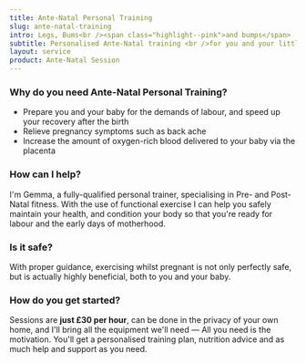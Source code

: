 ```yaml
---
title: Ante-Natal Personal Training
slug: ante-natal-training
intro: Legs, Bums<br /><span class="highlight--pink">and bumps</span>
subtitle: Personalised Ante-Natal training <br />for you and your little bundle of joy
layout: service
product: Ante-Natal Session
---
```


### Why do you need Ante-Natal Personal Training?

* Prepare you and your baby for the demands of labour, and speed up your recovery after the birth
* Relieve pregnancy symptoms such as back ache
* Increase the amount of oxygen-rich blood delivered to your baby via the placenta

### How can I help?

I'm Gemma, a fully-qualified personal trainer, specialising in Pre- and Post-Natal fitness. With the use of functional exercise I can help you safely maintain your health, and condition your body so that you're ready for labour and the early days of motherhood.

### Is it safe?

With proper guidance, exercising whilst pregnant is not only perfectly safe, but is actually highly beneficial, both to you and your baby.

### How do you get started?

Sessions are **just £30 per hour**, can be done in the privacy of your own home, and I'll bring all the equipment we'll need &mdash; All you need is the motivation. You'll get a personalised training plan, nutrition advice and as much help and support as you need.
